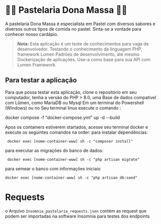 # 👩‍🍳 Pastelaria Dona Massa 👨‍🍳

A pastelaria Dona Massa é especialista em Pastel com diversos sabores
e diversos outros tipos de comida no pastel. Sinta-se a vontade para conhecer nosso cardápio.

> **Nota:** Esta aplicação é um teste de conhecimentos para vaga de desenvolvedor. Testando o conhecimento da linguagem PHP, framework Lumen
Padrões de desenvolvimento, até mesmo Dockerização de aplicações.
Use-a como base para sua API com Lumen Framework.

## Para testar a aplicação

Para que possa testar esta aplicação, clone o repositório em seu computador, tenha a versão do PHP > 8.0, uma Base de dados compativel com Lûmen, como MariaDB ou Mysql
Em um terminal do Powershell (Windows) ou no Seu terminal linux execute o comando :

docker compose -f "docker-compose.yml" up -d --build

Apos os containers estiverem startados, acesse seu terminal docker e execute
os seguintes comandos na order:
para instalar dependências:
```shell
 docker exec [nome-container-www] sh -c "composer install"
```
para executar as migrações do banco de dados:
```shell
 docker exec [nome-container-www] sh -c "php artisan migrate"
```
para semear o banco com informações iniciais:

```shell
docker exec [nome-container-www] sh -c "php artisan db:seed"
```
# Requests

o Arquivo `Insomnia_pastelaria_requests.json` contém as request que podem ser importadas na software Insomnia para testes dos endpoints